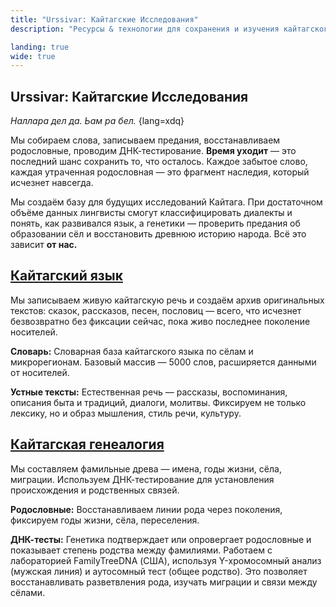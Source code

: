 ```yaml
---
title: "Urssivar: Кайтагские Исследования"
description: "Ресурсы & технологии для сохранения и изучения кайтагского языка, культуры, истории, и народа."

landing: true
wide: true
---
```


<script setup lang="ts">
import Stamp from "@/components/Stamp.vue";
import VillageMap from "@/components/VillageMap.vue";
</script>

<article>

# Urssivar: Кайтагские Исследования

_Наллара дел да. Ьам ра бел._ {lang=xdq}

Мы собираем слова, записываем предания, восстанавливаем родословные, проводим ДНК-тестирование. **Время уходит** — это последний шанс сохранить то, что осталось. Каждое забытое слово, каждая утраченная родословная — это фрагмент наследия, который исчезнет навсегда.

</article>

<VillageMap />

<article>

Мы создаём базу для будущих исследований Кайтага. При достаточном объёме данных лингвисты смогут классифицировать диалекты и понять, как развивался язык, а генетики — проверить предания об образовании сёл и восстановить древнюю историю народа. Всё это зависит **от нас.**

## [Кайтагский язык](./ru/language/index.md)

Мы записываем живую кайтагскую речь и создаём архив оригинальных текстов: сказок, рассказов, песен, пословиц — всего, что исчезнет безвозвратно без фиксации сейчас, пока живо последнее поколение носителей.

**Словарь:** Словарная база кайтагского языка по сёлам и микрорегионам. Базовый массив — 5000 слов, расширяется данными от носителей.

**Устные тексты:** Естественная речь — рассказы, воспоминания, описания быта и традиций, диалоги, молитвы. Фиксируем не только лексику, но и образ мышления, стиль речи, культуру.

## [Кайтагская генеалогия](https://www.familytreedna.com/groups/kaitag/about)

Мы составляем фамильные древа — имена, годы жизни, сёла, миграции. Используем ДНК-тестирование для установления происхождения и родственных связей.

**Родословные:** Восстанавливаем линии рода через поколения, фиксируем годы жизни, сёла, переселения.

**ДНК-тесты:** Генетика подтверждает или опровергает родословные и показывает степень родства между фамилиями. Работаем с лабораторией FamilyTreeDNA (США), используя Y-хромосомный анализ (мужская линия) и аутосомный тест (общее родство). Это позволяет восстанавливать разветвления рода, изучать миграции и связи между сёлами.

</article>

<Stamp />
